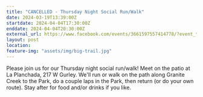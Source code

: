 ```yaml
---
title: "CANCELLED - Thursday Night Social Run/Walk"
date: 2024-03-19T13:39:00Z
startdate: 2024-04-04T17:30:00Z
enddate: 2024-04-04T20:30:00Z
external_url: https://www.facebook.com/events/3661597557414778/?event_time_id=3661597604081440
layout: post
location: 
feature-img: "assets/img/big-trail.jpg"
---
```


Please join us for our Thursday night social run/walk! Meet on the patio at La Planchada, 217 W Gurley.  We'll run or walk on the path along Granite Creek to the Park, do a couple laps in the Park, then return (or do your own route).  Stay after for food and/or drinks if you like.<br>
  <br>
  
